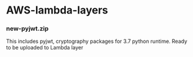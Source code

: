 # AWS-lambda-layers

### new-pyjwt.zip 
This includes pyjwt, cryptography packages for 3.7 python runtime. Ready to be uploaded to Lambda layer
